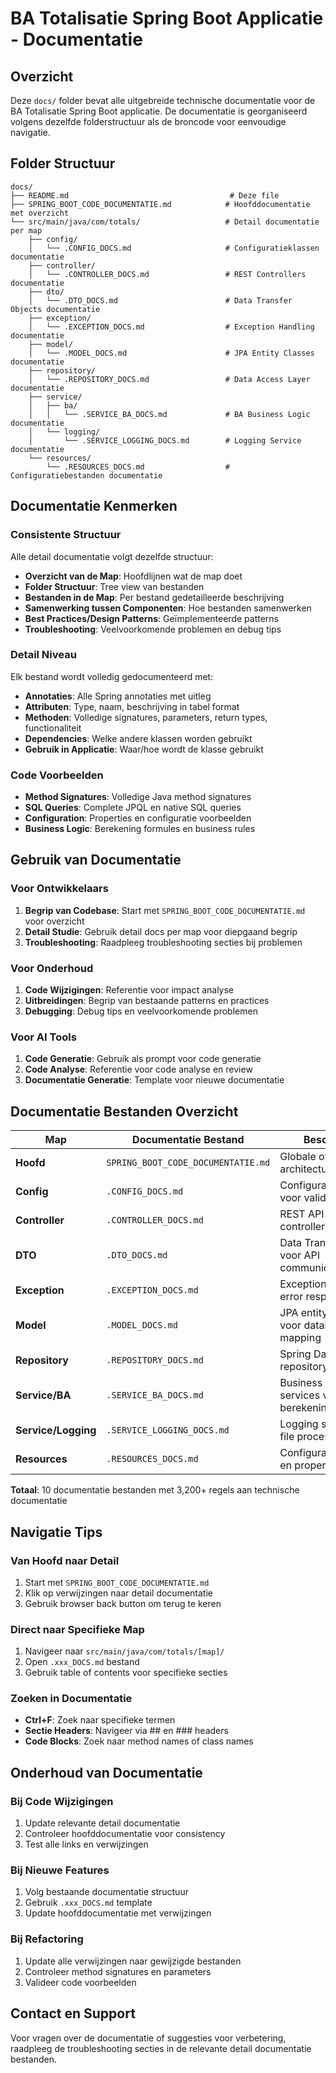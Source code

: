 # BA Totalisatie Spring Boot Applicatie - Documentatie

## Overzicht

Deze `docs/` folder bevat alle uitgebreide technische documentatie voor de BA Totalisatie Spring Boot applicatie. De documentatie is georganiseerd volgens dezelfde folderstructuur als de broncode voor eenvoudige navigatie.

## Folder Structuur

```
docs/
├── README.md                                    # Deze file
├── SPRING_BOOT_CODE_DOCUMENTATIE.md            # Hoofddocumentatie met overzicht
└── src/main/java/com/totals/                   # Detail documentatie per map
    ├── config/
    │   └── .CONFIG_DOCS.md                     # Configuratieklassen documentatie
    ├── controller/
    │   └── .CONTROLLER_DOCS.md                 # REST Controllers documentatie
    ├── dto/
    │   └── .DTO_DOCS.md                        # Data Transfer Objects documentatie
    ├── exception/
    │   └── .EXCEPTION_DOCS.md                  # Exception Handling documentatie
    ├── model/
    │   └── .MODEL_DOCS.md                      # JPA Entity Classes documentatie
    ├── repository/
    │   └── .REPOSITORY_DOCS.md                 # Data Access Layer documentatie
    ├── service/
    │   ├── ba/
    │   │   └── .SERVICE_BA_DOCS.md             # BA Business Logic documentatie
    │   └── logging/
    │       └── .SERVICE_LOGGING_DOCS.md        # Logging Service documentatie
    └── resources/
        └── .RESOURCES_DOCS.md                  # Configuratiebestanden documentatie
```

## Documentatie Kenmerken

### Consistente Structuur
Alle detail documentatie volgt dezelfde structuur:
- **Overzicht van de Map**: Hoofdlijnen wat de map doet
- **Folder Structuur**: Tree view van bestanden
- **Bestanden in de Map**: Per bestand gedetailleerde beschrijving
- **Samenwerking tussen Componenten**: Hoe bestanden samenwerken
- **Best Practices/Design Patterns**: Geïmplementeerde patterns
- **Troubleshooting**: Veelvoorkomende problemen en debug tips

### Detail Niveau
Elk bestand wordt volledig gedocumenteerd met:
- **Annotaties**: Alle Spring annotaties met uitleg
- **Attributen**: Type, naam, beschrijving in tabel format
- **Methoden**: Volledige signatures, parameters, return types, functionaliteit
- **Dependencies**: Welke andere klassen worden gebruikt
- **Gebruik in Applicatie**: Waar/hoe wordt de klasse gebruikt

### Code Voorbeelden
- **Method Signatures**: Volledige Java method signatures
- **SQL Queries**: Complete JPQL en native SQL queries
- **Configuration**: Properties en configuratie voorbeelden
- **Business Logic**: Berekening formules en business rules

## Gebruik van Documentatie

### Voor Ontwikkelaars
1. **Begrip van Codebase**: Start met `SPRING_BOOT_CODE_DOCUMENTATIE.md` voor overzicht
2. **Detail Studie**: Gebruik detail docs per map voor diepgaand begrip
3. **Troubleshooting**: Raadpleeg troubleshooting secties bij problemen

### Voor Onderhoud
1. **Code Wijzigingen**: Referentie voor impact analyse
2. **Uitbreidingen**: Begrip van bestaande patterns en practices
3. **Debugging**: Debug tips en veelvoorkomende problemen

### Voor AI Tools
1. **Code Generatie**: Gebruik als prompt voor code generatie
2. **Code Analyse**: Referentie voor code analyse en review
3. **Documentatie Generatie**: Template voor nieuwe documentatie

## Documentatie Bestanden Overzicht

| Map | Documentatie Bestand | Beschrijving | Regels |
|-----|---------------------|--------------|--------|
| **Hoofd** | `SPRING_BOOT_CODE_DOCUMENTATIE.md` | Globale overzicht en architectuur | 958 |
| **Config** | `.CONFIG_DOCS.md` | Configuratieklassen voor validatie en CORS | 162 |
| **Controller** | `.CONTROLLER_DOCS.md` | REST API endpoints en controllers | 306 |
| **DTO** | `.DTO_DOCS.md` | Data Transfer Objects voor API communicatie | 203 |
| **Exception** | `.EXCEPTION_DOCS.md` | Exception handling en error responses | 315 |
| **Model** | `.MODEL_DOCS.md` | JPA entity klassen voor database mapping | 315 |
| **Repository** | `.REPOSITORY_DOCS.md` | Spring Data JPA repository interfaces | 315 |
| **Service/BA** | `.SERVICE_BA_DOCS.md` | Business logic services voor BA berekeningen | 315 |
| **Service/Logging** | `.SERVICE_LOGGING_DOCS.md` | Logging services voor file processing | 315 |
| **Resources** | `.RESOURCES_DOCS.md` | Configuratiebestanden en properties | 315 |

**Totaal**: 10 documentatie bestanden met 3,200+ regels aan technische documentatie

## Navigatie Tips

### Van Hoofd naar Detail
1. Start met `SPRING_BOOT_CODE_DOCUMENTATIE.md`
2. Klik op verwijzingen naar detail documentatie
3. Gebruik browser back button om terug te keren

### Direct naar Specifieke Map
1. Navigeer naar `src/main/java/com/totals/[map]/`
2. Open `.xxx_DOCS.md` bestand
3. Gebruik table of contents voor specifieke secties

### Zoeken in Documentatie
- **Ctrl+F**: Zoek naar specifieke termen
- **Sectie Headers**: Navigeer via ## en ### headers
- **Code Blocks**: Zoek naar method names of class names

## Onderhoud van Documentatie

### Bij Code Wijzigingen
1. Update relevante detail documentatie
2. Controleer hoofddocumentatie voor consistency
3. Test alle links en verwijzingen

### Bij Nieuwe Features
1. Volg bestaande documentatie structuur
2. Gebruik `.xxx_DOCS.md` template
3. Update hoofddocumentatie met verwijzingen

### Bij Refactoring
1. Update alle verwijzingen naar gewijzigde bestanden
2. Controleer method signatures en parameters
3. Valideer code voorbeelden

## Contact en Support

Voor vragen over de documentatie of suggesties voor verbetering, raadpleeg de troubleshooting secties in de relevante detail documentatie bestanden.
